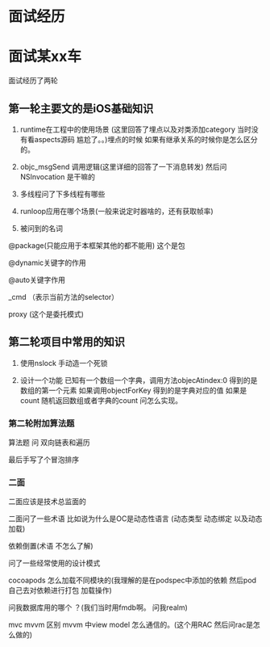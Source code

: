 # 面试经历

# 面试某xx车
面试经历了两轮
## 第一轮主要文的是iOS基础知识
1. runtime在工程中的使用场景 (这里回答了埋点以及对类添加category   当时没有看aspects源码 尴尬了。。)埋点的时候 如果有继承关系的时候你是怎么区分的。

2. objc_msgSend 调用逻辑(这里详细的回答了一下消息转发) 然后问NSInvocation 是干嘛的

3. 多线程问了下多线程有哪些

4. runloop应用在哪个场景(一般来说定时器啥的，还有获取帧率)

5. 被问到的名词 

@package(只能应用于本框架其他的都不能用) 这个是包

@dynamic关键字的作用

@auto关键字作用

_cmd （表示当前方法的selector）

proxy (这个是委托模式)

## 第二轮项目中常用的知识

1. 使用nslock 手动造一个死锁

2. 设计一个功能 已知有一个数组一个字典，调用方法objecAtindex:0 得到的是数组的第一个元素 如果调用objectForKey 得到的是字典对应的值  如果是count 随机返回数组或者字典的count 问怎么实现。

### 第二轮附加算法题

算法题 问 双向链表和遍历

最后手写了个冒泡排序

### 二面

二面应该是技术总监面的

二面问了一些术语  比如说为什么是OC是动态性语言 (动态类型  动态绑定 以及动态加载)

依赖倒置(术语 不怎么了解)

问了一些经常使用的设计模式

cocoapods 怎么加载不同模块的(我理解的是在podspec中添加的依赖 然后pod 自己去对依赖进行打包 加载操作)

问我数据库用的哪个 ？(我们当时用fmdb啊。 问我realm)

mvc  mvvm 区别 mvvm 中view model 怎么通信的。(这个用RAC 然后问rac是怎么做的)

